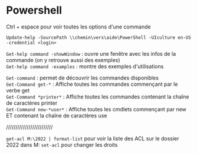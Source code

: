 # Powershell

Ctrl + espace pour voir toutes les options d'une commande  

`Update-help -SourcePath \\chemin\vers\aide\PowerShell -UIculture en-US -credential <login>`  


`Get-help command -showWindow` : ouvre une fenêtre avec les infos de la commande (on y retrouve aussi des exemples)  
`Get-help command -examples` : montre des exemples d'utilisations  


`Get-command` : permet de découvrir les commandes disponibles  
`Get-Command get-*` :  Affiche toutes les commandes commençant par le verbe get  
`Get-Command *printer*` : Affiche toutes les commandes contenant la chaîne de caractères printer  
`Get-Command new-*user*` : Affiche toutes les cmdlets commençant par new ET contenant la chaîne de caractères use  


/////////////////////////


`get-acl M:\2022 | format-list` pour voir la liste des ACL sur le dossier 2022 dans M:
`set-acl` pour changer les droits